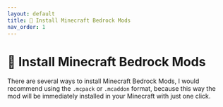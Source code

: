 ```yaml
---
layout: default
title: 🚀 Install Minecraft Bedrock Mods
nav_order: 1
---
```


# 🚀 Install Minecraft Bedrock Mods

There are several ways to install Minecraft Bedrock Mods, I would recommend using the `.mcpack` or `.mcaddon` format, because this way the mod will be immediately installed in your Minecraft with just one click.
